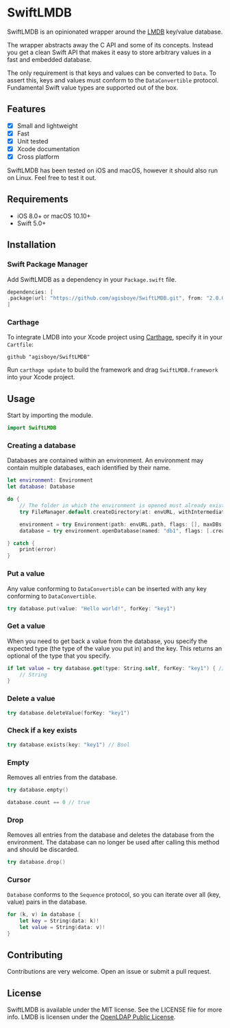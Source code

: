 # SwiftLMDB
SwiftLMDB is an opinionated wrapper around the [LMDB](https://symas.com/products/lightning-memory-mapped-database/) key/value database.

The wrapper abstracts away the C API and some of its concepts. Instead you get a clean Swift API that makes it easy to store arbitrary values in a fast and embedded database.

The only requirement is that keys and values can be converted to `Data`. To assert this, keys and values must conform to the `DataConvertible` protocol. 
Fundamental Swift value types are supported out of the box.

## Features

- [x] Small and lightweight
- [x] Fast
- [x] Unit tested
- [x] Xcode documentation
- [x] Cross platform

SwiftLMDB has been tested on iOS and macOS, however it should also run on Linux. Feel free to test it out.

## Requirements

- iOS 8.0+ or macOS 10.10+
- Swift 5.0+


## Installation

### Swift Package Manager
Add SwiftLMDB as a dependency in your `Package.swift` file.

```swift
dependencies: [
.package(url: "https://github.com/agisboye/SwiftLMDB.git", from: "2.0.0")
]
```

### Carthage
To integrate LMDB into your Xcode project using [Carthage](https://github.com/Carthage/Carthage), specify it in your `Cartfile`:

```ogdl
github "agisboye/SwiftLMDB"
```

Run `carthage update` to build the framework and drag `SwiftLMDB.framework` into your Xcode project.


## Usage

Start by importing the module.
```swift
import SwiftLMDB
```

### Creating a database
Databases are contained within an environment. An environment may contain multiple databases, each identified by their name.
```swift
let environment: Environment
let database: Database

do {
    // The folder in which the environment is opened must already exist.
    try FileManager.default.createDirectory(at: envURL, withIntermediateDirectories: true, attributes: nil)

    environment = try Environment(path: envURL.path, flags: [], maxDBs: 32)
    database = try environment.openDatabase(named: "db1", flags: [.create])

} catch {
    print(error)
}

```

### Put a value

Any value conforming to `DataConvertible` can be inserted with any key conforming to `DataConvertible`.


```swift
try database.put(value: "Hello world!", forKey: "key1")
```

### Get a value

When you need to get back a value from the database, you specify the expected type (the type of the value you put in) and the key.
This returns an optional of the type that you specify.

```swift
if let value = try database.get(type: String.self, forKey: "key1") { // String?
    // String
}
```

### Delete a value


```swift
try database.deleteValue(forKey: "key1")
```

### Check if a key exists


```swift
try database.exists(key: "key1") // Bool
```


### Empty
Removes all entries from the database.

```swift
try database.empty()

database.count == 0 // true
```

### Drop
Removes all entries from the database and deletes the database from the environment. The database can no longer be used after calling this method and should be discarded.

```swift
try database.drop()
```

### Cursor
`Database` conforms to the `Sequence` protocol, so you can iterate over all (key, value) pairs in the database.

```swift
for (k, v) in database {
    let key = String(data: k)!
    let value = String(data: v)!
}
```


## Contributing

Contributions are very welcome. Open an issue or submit a pull request.


## License
SwiftLMDB is available under the MIT license. See the LICENSE file for more info.
LMDB is licensen under the [OpenLDAP Public License](http://www.openldap.org/software/release/license.html).
